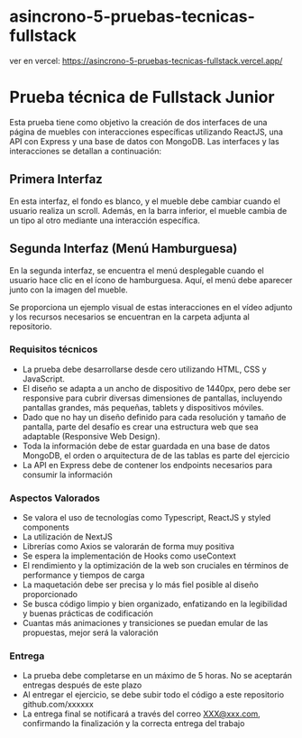 # asincrono-5-pruebas-tecnicas-fullstack

ver en vercel: https://asincrono-5-pruebas-tecnicas-fullstack.vercel.app/


# Prueba técnica de Fullstack Junior

Esta prueba tiene como objetivo la creación de dos interfaces de una página de muebles con interacciones específicas utilizando ReactJS, una API con Express y una base de datos con MongoDB. Las interfaces y las interacciones se detallan a continuación:

## Primera Interfaz
En esta interfaz, el fondo es blanco, y el mueble debe cambiar cuando el usuario realiza un scroll. Además, en la barra inferior, el mueble cambia de un tipo al otro mediante una interacción específica.

## Segunda Interfaz (Menú Hamburguesa)
En la segunda interfaz, se encuentra el menú desplegable cuando el usuario hace clic en el ícono de hamburguesa. Aquí, el menú debe aparecer junto con la imagen del mueble.

Se proporciona un ejemplo visual de estas interacciones en el vídeo adjunto y los recursos necesarios se encuentran en la carpeta adjunta al repositorio.

### Requisitos técnicos

- La prueba debe desarrollarse desde cero utilizando HTML, CSS y JavaScript.
- El diseño se adapta a un ancho de dispositivo de 1440px, pero debe ser responsive para cubrir diversas dimensiones de pantallas, incluyendo pantallas grandes, más pequeñas, tablets y dispositivos móviles.
- Dado que no hay un diseño definido para cada resolución y tamaño de pantalla, parte del desafío es crear una estructura web que sea adaptable (Responsive Web Design).
- Toda la información debe de estar guardada en una base de datos MongoDB, el orden o arquitectura de de las tablas es parte del ejercicio
- La API en Express debe de contener los endpoints necesarios para consumir la información

### Aspectos Valorados

- Se valora el uso de tecnologías como Typescript, ReactJS y styled components
- La utilización de NextJS
- Librerías como Axios se valorarán de forma muy positiva
- Se espera la implementación de Hooks como useContext
- El rendimiento y la optimización de la web son cruciales en términos de performance y tiempos de carga
- La maquetación debe ser precisa y lo más fiel posible al diseño proporcionado
- Se busca código limpio y bien organizado, enfatizando en la legibilidad y buenas prácticas de codificación
- Cuantas más animaciones y transiciones se puedan emular de las propuestas, mejor será la valoración

### Entrega

- La prueba debe completarse en un máximo de 5 horas. No se aceptarán entregas después de este plazo
- Al entregar el ejercicio, se debe subir todo el código a este repositorio github.com/xxxxxx
- La entrega final se notificará a través del correo XXX@xxx.com, confirmando la finalización y la correcta entrega del trabajo
